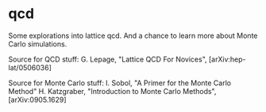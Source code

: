 qcd
===

Some explorations into lattice qcd. And a chance to learn more about Monte Carlo simulations.

Source for QCD stuff:
G. Lepage, "Lattice QCD For Novices", [arXiv:hep-lat/0506036]

Source for Monte Carlo stuff:
I. Sobol, "A Primer for the Monte Carlo Method"
H. Katzgraber, "Introduction to Monte Carlo Methods", [arXiv:0905.1629]

